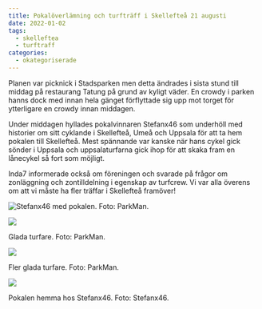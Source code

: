 ```yaml
---
title: Pokalöverlämning och turfträff i Skellefteå 21 augusti
date: 2022-01-02
tags:
  - skelleftea
  - turftraff
categories:
  - okategoriserade
---
```

Planen var picknick i Stadsparken men detta ändrades i sista stund till middag på restaurang Tatung på grund av kyligt väder. En crowdy i parken hanns dock med innan hela gänget förflyttade sig upp mot torget för ytterligare en crowdy innan middagen.

Under middagen hyllades pokalvinnaren Stefanx46 som underhöll med historier om sitt cyklande i Skellefteå, Umeå och Uppsala för att ta hem pokalen till Skellefteå. Mest spännande var kanske när hans cykel gick sönder i Uppsala och uppsalaturfarna gick ihop för att skaka fram en lånecykel så fort som möjligt.

Inda7 informerade också om föreningen och svarade på frågor om zonläggning och zontilldelning i egenskap av turfcrew. Vi var alla överens om att vi måste ha fler träffar i Skellefteå framöver!

![](https://turfvasterbotten.files.wordpress.com/2022/01/270070029_426241535730701_6313645998331672418_n.jpeg?w=768 "Stefanx46 med pokalen. Foto: ParkMan.")



![](https://turfvasterbotten.files.wordpress.com/2022/01/270049695_460270285703770_626838851917719592_n.jpeg?w=1024)

Glada turfare. Foto: ParkMan.

![](https://turfvasterbotten.files.wordpress.com/2022/01/270184561_513112596549298_1808385803698379032_n.jpeg?w=1024)

Fler glada turfare. Foto: ParkMan.

![](https://turfvasterbotten.files.wordpress.com/2022/01/270589954_2368267969988121_8495001559666803219_n.jpeg?w=563)

Pokalen hemma hos Stefanx46. Foto: Stefanx46.